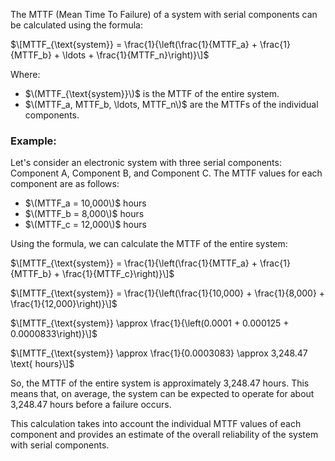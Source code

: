 The MTTF (Mean Time To Failure) of a system with serial components can be calculated using the formula:

$\[MTTF_{\text{system}} = \frac{1}{\left(\frac{1}{MTTF_a} + \frac{1}{MTTF_b} + \ldots + \frac{1}{MTTF_n}\right)}\]$

Where:
- $\(MTTF_{\text{system}}\)$ is the MTTF of the entire system.
- $\(MTTF_a, MTTF_b, \ldots, MTTF_n\)$ are the MTTFs of the individual components.

### Example:

Let's consider an electronic system with three serial components: Component A, Component B, and Component C. The MTTF values for each component are as follows:

- $\(MTTF_a = 10,000\)$ hours
- $\(MTTF_b = 8,000\)$ hours
- $\(MTTF_c = 12,000\)$ hours

Using the formula, we can calculate the MTTF of the entire system:

$\[MTTF_{\text{system}} = \frac{1}{\left(\frac{1}{MTTF_a} + \frac{1}{MTTF_b} + \frac{1}{MTTF_c}\right)}\]$

$\[MTTF_{\text{system}} = \frac{1}{\left(\frac{1}{10,000} + \frac{1}{8,000} + \frac{1}{12,000}\right)}\]$

$\[MTTF_{\text{system}} \approx \frac{1}{\left(0.0001 + 0.000125 + 0.0000833\right)}\]$

$\[MTTF_{\text{system}} \approx \frac{1}{0.0003083} \approx 3,248.47 \text{ hours}\]$

So, the MTTF of the entire system is approximately 3,248.47 hours. This means that, on average, the system can be expected to operate for about 3,248.47 hours before a failure occurs.

This calculation takes into account the individual MTTF values of each component and provides an estimate of the overall reliability of the system with serial components.
